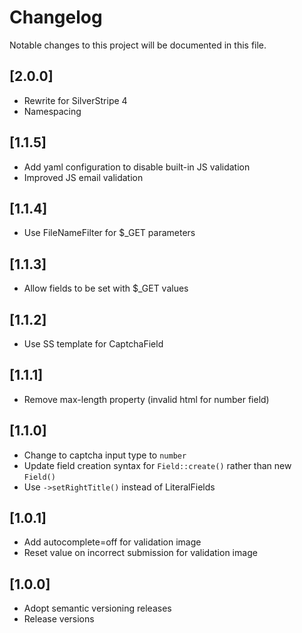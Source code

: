 # Changelog

Notable changes to this project will be documented in this file.

## [2.0.0]

- Rewrite for SilverStripe 4
- Namespacing

## [1.1.5]

- Add yaml configuration to disable built-in JS validation
- Improved JS email validation

## [1.1.4]

- Use FileNameFilter for $_GET parameters

## [1.1.3]

- Allow fields to be set with $_GET values

## [1.1.2]

- Use SS template for CaptchaField

## [1.1.1]

- Remove max-length property (invalid html for number field)

## [1.1.0]

- Change to captcha input type to `number`
- Update field creation syntax for `Field::create()` rather than new `Field()`
- Use `->setRightTitle()` instead of LiteralFields

## [1.0.1]

- Add autocomplete=off for validation image
- Reset value on incorrect submission for validation image


## [1.0.0]

- Adopt semantic versioning releases
- Release versions

